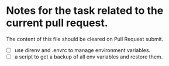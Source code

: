 # Notes for the task related to the current pull request.

The content of this file should be cleared on Pull Request submit.

- [ ] use direnv and .envrc to manage environment variables.
- [ ] a script to get a backup of all env variables and restore them.